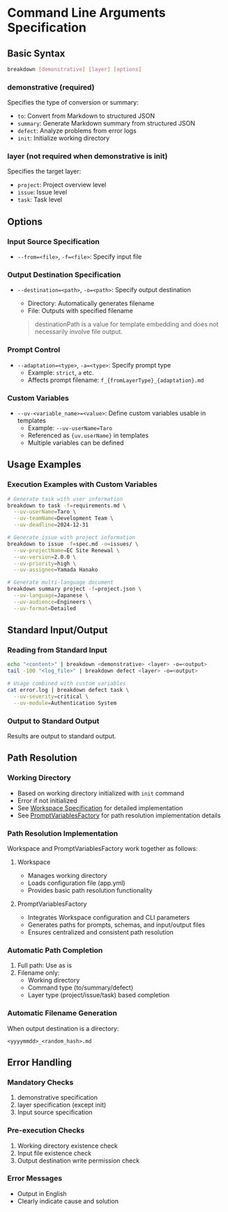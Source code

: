 # Command Line Arguments Specification

## Basic Syntax

```bash
breakdown [demonstrative] [layer] [options]
```

### demonstrative (required)

Specifies the type of conversion or summary:

- `to`: Convert from Markdown to structured JSON
- `summary`: Generate Markdown summary from structured JSON
- `defect`: Analyze problems from error logs
- `init`: Initialize working directory

### layer (not required when demonstrative is init)

Specifies the target layer:

- `project`: Project overview level
- `issue`: Issue level
- `task`: Task level

## Options

### Input Source Specification

- `--from=<file>`, `-f=<file>`: Specify input file

### Output Destination Specification

- `--destination=<path>`, `-o=<path>`: Specify output destination
  - Directory: Automatically generates filename
  - File: Outputs with specified filename
  
  > destinationPath is a value for template embedding and does not necessarily involve file output.

### Prompt Control

- `--adaptation=<type>`, `-a=<type>`: Specify prompt type
  - Example: `strict`, `a` etc.
  - Affects prompt filename: `f_{fromLayerType}_{adaptation}.md`

### Custom Variables

- `--uv-<variable_name>=<value>`: Define custom variables usable in templates
  - Example: `--uv-userName=Taro`
  - Referenced as `{uv.userName}` in templates
  - Multiple variables can be defined

## Usage Examples

### Execution Examples with Custom Variables

```bash
# Generate task with user information
breakdown to task -f=requirements.md \
  --uv-userName=Taro \
  --uv-teamName=Development Team \
  --uv-deadline=2024-12-31

# Generate issue with project information
breakdown to issue -f=spec.md -o=issues/ \
  --uv-projectName=EC Site Renewal \
  --uv-version=2.0.0 \
  --uv-priority=high \
  --uv-assignee=Yamada Hanako

# Generate multi-language document
breakdown summary project -f=project.json \
  --uv-language=Japanese \
  --uv-audience=Engineers \
  --uv-format=Detailed
```

## Standard Input/Output

### Reading from Standard Input

```bash
echo "<content>" | breakdown <demonstrative> <layer> -o=<output>
tail -100 "<log_file>" | breakdown defect <layer> -o=<output>

# Usage combined with custom variables
cat error.log | breakdown defect task \
  --uv-severity=critical \
  --uv-module=Authentication System
```

### Output to Standard Output

Results are output to standard output.

## Path Resolution

### Working Directory

- Based on working directory initialized with `init` command
- Error if not initialized
- See [Workspace Specification](./workspace.md) for detailed implementation
- See [PromptVariablesFactory](./app_factory.md) for path resolution implementation details

### Path Resolution Implementation

Workspace and PromptVariablesFactory work together as follows:

1. Workspace
   - Manages working directory
   - Loads configuration file (app.yml)
   - Provides basic path resolution functionality

2. PromptVariablesFactory
   - Integrates Workspace configuration and CLI parameters
   - Generates paths for prompts, schemas, and input/output files
   - Ensures centralized and consistent path resolution

### Automatic Path Completion

1. Full path: Use as is
2. Filename only:
   - Working directory
   - Command type (to/summary/defect)
   - Layer type (project/issue/task) based completion

### Automatic Filename Generation

When output destination is a directory:

```
<yyyymmdd>_<random_hash>.md
```

## Error Handling

### Mandatory Checks

1. demonstrative specification
2. layer specification (except init)
3. Input source specification

### Pre-execution Checks

1. Working directory existence check
2. Input file existence check
3. Output destination write permission check

### Error Messages

- Output in English
- Clearly indicate cause and solution